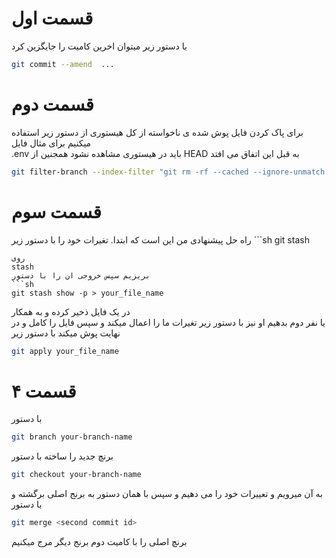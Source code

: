 # قسمت اول
با دستور زیر میتوان اخرین کامیت را  جایگزین کرد
```sh
git commit --amend  ...
```

# قسمت دوم
برای پاک کردن فایل پوش شده ی ناخواسته از کل هیستوری از دستور زیر استفاده میکنیم برای مثال فایل  
.env
باید در هیستوری مشاهده نشود
همجنین از 
HEAD 
به قبل این اتفاق می افتد

```sh
git filter-branch --index-filter "git rm -rf --cached --ignore-unmatch .env " HEAD
```


# قسمت سوم
راه حل پیشنهادی من این است که  ابتدا. تغیرات خود را با دستور  زیر
‍‍```sh
git stash
```
روی  
stash
بریزیم سپس خروجی ان را با دستور
```sh
git stash show -p > your_file_name
```
در یک فایل ذخیر کرده و به همکار  
یا نفر دوم بدهیم  او نیز با دستور زیر تغیرات ما را اعمال میکند و سپس فایل را کامل و در نهایت پوش میکند
با دستور زیر

```sh
git apply your_file_name
```


# قسمت ۴
با دستور
```sh
git branch your-branch-name
```
برنچ جدید را ساخته
با دستور
```sh
git checkout your-branch-name

```

به آن میرویم و تعییرات خود را می دهیم و سپس با همان دستور به برنج اصلی برگشته و با دستور
```sh
git merge <second commit id>
```
برنچ اصلی را با کامیت دوم برنج دیگر مرج میکنیم








